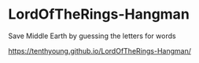 # LordOfTheRings-Hangman
Save Middle Earth by guessing the letters for words

https://tenthyoung.github.io/LordOfTheRings-Hangman/
